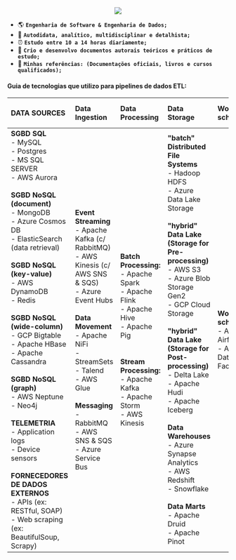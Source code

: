 <div align="center">
   <a href = https://www.linkedin.com/in/vitorgithub><img src ="https://img.shields.io/badge/LinkedIn-0077B5?style=for-the-badge&logo=linkedin&logoColor=white" target="_blank"></a> 
</div>
          
- 🌎 **```Engenharia de Software & Engenharia de Dados;```**
- 🔎 **```Autodidata, analítico, multidisciplinar e detalhista;```**
- ⏰ **```Estudo entre 10 a 14 horas diariamente;```**
- 🧐 **```Crio e desenvolvo documentos autorais teóricos e práticos de estudo;```** 
- 📖 **```Minhas referências: (Documentações oficiais, livros e cursos qualificados);```** 

#### Guia de tecnologias que utilizo para pipelines de dados ETL:

|**DATA SOURCES** |  Data Ingestion |  Data Processing |  Data Storage |  Workflow scheduling| Monitoring data pipelines | 
| :--- | :-- | :-- |  :-- | :-- | :-- | 
|**SGBD SQL**<br>- MySQL<br>- Postgres<br>- MS SQL SERVER<br>- AWS Aurora<br><Br>**SGBD NoSQL (document)**<br>- MongoDB<br>- Azure Cosmos DB<br>- ElasticSearch (data retrieval)<br><br>**SGBD NoSQL (key-value)**<br>- AWS DynamoDB<br>- Redis<br><br>**SGBD NoSQL (wide-column)**<br>- GCP Bigtable<br>- Apache HBase<br>- Apache Cassandra<br><br>**SGBD NoSQL (graph)**<br>- AWS Neptune<br>- Neo4j<br><br>**TELEMETRIA**<br>- Application logs<br>- Device sensors<br><br>**FORNECEDORES DE DADOS EXTERNOS**<br>- APIs (ex: RESTful, SOAP)<br>- Web scraping (ex: BeautifulSoup, Scrapy)| **Event Streaming**<br>- Apache Kafka (c/ RabbitMQ)<br>- AWS Kinesis (c/ AWS SNS & SQS)<br>- Azure Event Hubs<br><br>**Data Movement**<br>- Apache NiFi<br>- StreamSets<br>- Talend<br>- AWS Glue<br><br>**Messaging**<br>- RabbitMQ<br>- AWS SNS & SQS<br>- Azure Service Bus| **Batch Processing:**<br>- Apache Spark<br>- Apache Flink<br>- Apache Hive<br>- Apache Pig<br><br><br>**Stream Processing:**<br>- Apache Kafka<br>- Apache Storm<br>- AWS Kinesis|**"batch" Distributed File Systems**<br>- Hadoop HDFS<br>- Azure Data Lake Storage<br><Br>**"hybrid" Data Lake (Storage for Pre-processing)**<br>- AWS S3<br>- Azure Blob Storage Gen2 <br>- GCP Cloud Storage<br><br>**"hybrid" Data Lake (Storage for Post-processing)**<br>- Delta Lake<br>- Apache Hudi<br>- Apache Iceberg<br><br>**Data Warehouses** <br>- Azure Synapse Analytics<br>- AWS Redshift<br>- Snowflake<br><br>**Data Marts**<br>- Apache Druid <br>- Apache Pinot | **Workflow scheduling**<br>- Apache Airflow<br>- Azure Data Factory | **Monitoring data pipelines**<br>- Datadog<br>- Prometheus<br> - Sentry<br>- Grafana


